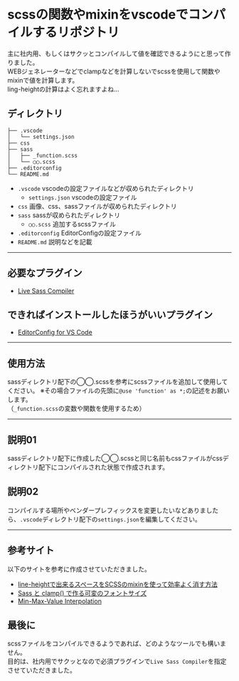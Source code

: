 # scssの関数やmixinをvscodeでコンパイルするリポジトリ
主に社内用、もしくはサクッとコンパイルして値を確認できるようにと思って作りました。  
WEBジェネレーターなどでclampなどを計算しないでscssを使用して関数やmixinで値を計算します。  
ling-heightの計算はよく忘れますよね…

## ディレクトリ
```
├── .vscode
│   └── settings.json
├── css
├── sass
│   ├── _function.scss
│   └── ◯◯.scss
├── .editorconfig
└── README.md
```
- `.vscode` vscodeの設定ファイルなどが収められたディレクトリ
  - `settings.json` vscodeの設定ファイル
- `css` 画像、css、sassファイルが収められたディレクトリ
- `sass` sassが収められたディレクトリ
  - `◯◯.scss` 追加するscssファイル
- `.editorconfig` EditorConfigの設定ファイル
- `README.md` 説明などを記載

-- -- -- -- -- -- -- -- -- -- -- -- -- -- -- -- -- -- --

## 必要なプラグイン
 - [Live Sass Compiler](https://marketplace.visualstudio.com/items?itemName=glenn2223.live-sass)

## できればインストールしたほうがいいプラグイン
 - [EditorConfig for VS Code](https://marketplace.visualstudio.com/items?itemName=EditorConfig.EditorConfig)

-- -- -- -- -- -- -- -- -- -- -- -- -- -- -- -- -- -- --

## 使用方法
sassディレクトリ配下の◯◯.scssを参考にscssファイルを追加して使用してください。
※その場合ファイルの先頭に`@use 'function' as *;`の記述をお願いします。  
（`_function.scss`の変数や関数を使用するため）

-- -- -- -- -- -- -- -- -- -- -- -- -- -- -- -- -- -- --

## 説明01
sassディレクトリ配下に作成した◯◯.scssと同じ名前もcssファイルがcssディレクトリ配下にコンパイルされた状態で作成されます。

## 説明02
コンパイルする場所やベンダープレフィックスを変更したいなどありましたら、`.vscode`ディレクトリ配下の`settings.json`を編集してください。

-- -- -- -- -- -- -- -- -- -- -- -- -- -- -- -- -- -- --

## 参考サイト
以下のサイトを参考に作成させていただきました。  
- [line-heightで出来るスペースをSCSSのmixinを使って効率よく消す方法](https://moshashugyo.com/media/line-height-space)
- [Sass と clamp() で作る可変のフォントサイズ](https://firstlayout.net/fluidly-font-size-created-with-sass-and-clamp/)
- [Min-Max-Value Interpolation](https://min-max-calculator.9elements.com/)

## 最後に
scssファイルをコンパイルできるようであれば、どのようなツールでも構いません。  
目的は、社内用でサクッとなので必須プラグインで`Live Sass Compiler`を指定させていただきました。
